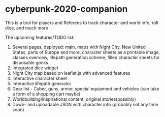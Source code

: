 # cyberpunk-2020-companion

This is a tool for players and Referees to track character and world info, roll dice, and much more

The upcoming features/TODO list:
1. Several pages, deployed: main, maps with Night City, New United States, parts of Europe and more, character sheets as a printable image, classes overview, lifepath generation scheme, filled character sheets for disposable gonks
2. Integrated dice widget
3. Night City map based on leaflet.js with advanced features
4. Interactive character sheet
5. Interactive lifepath generator
6. Gear list - Cyber, guns, armor, special equipment and vehicles (can take a form of a shopping cart maybe)
7. Worldbuilding/inspirational content, original stories(possibly)
8. Down- and uploadable JSON with character info (probably not any time soon)
